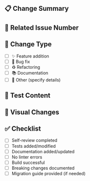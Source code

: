 ## 📋 Change Summary
<!-- Brief description of changes made -->

## 🎫 Related Issue Number
<!-- Related JIRA ID: e.g., PROJ-123 -->

## 🔧 Change Type
- [ ] ✨ Feature addition
- [ ] 🐛 Bug fix  
- [ ] ♻️ Refactoring
- [ ] 📚 Documentation
- [ ] 🔧 Other (specify details)

## 🧪 Test Content
<!-- Overview of test methods and results -->

## 📸 Visual Changes
<!-- Screenshots or GIFs for UI changes -->

## ✅ Checklist
- [ ] Self-review completed
- [ ] Tests added/modified  
- [ ] Documentation added/updated
- [ ] No linter errors
- [ ] Build successful
- [ ] Breaking changes documented
- [ ] Migration guide provided (if needed)
